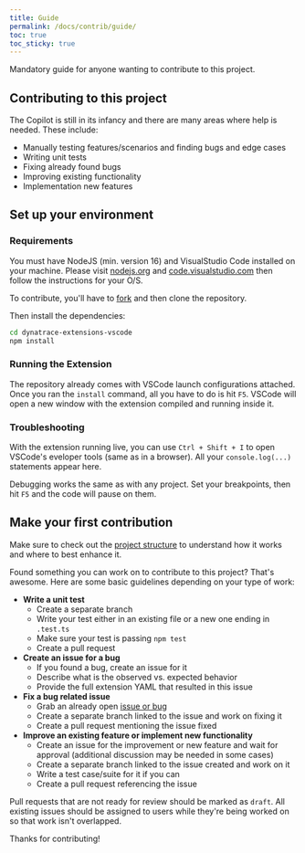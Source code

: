 ```yaml
---
title: Guide
permalink: /docs/contrib/guide/
toc: true
toc_sticky: true
---
```


Mandatory guide for anyone wanting to contribute to this project.

## Contributing to this project

The Copilot is still in its infancy and there are many areas where help is needed.
These include:
- Manually testing features/scenarios and finding bugs and edge cases
- Writing unit tests
- Fixing already found bugs
- Improving existing functionality
- Implementation new features

## Set up your environment

### Requirements

You must have NodeJS (min. version 16) and VisualStudio Code installed on your machine.
Please visit [nodejs.org](https://nodejs.org/en/) and
[code.visualstudio.com](https://code.visualstudio.com/) then follow the instructions
for your O/S.

To contribute, you'll have to
[fork](https://github.com/dynatrace-extensions/dynatrace-extensions-vscode) and then
clone the repository.

Then install the dependencies:
```bash
cd dynatrace-extensions-vscode
npm install
```

### Running the Extension

The repository already comes with VSCode launch configurations attached. Once you ran
the `install` command, all you have to do is hit `F5`. VSCode will open a new window
with the extension compiled and running inside it.

### Troubleshooting

With the extension running live, you can use `Ctrl + Shift + I` to open VSCode's
eveloper tools (same as in a browser). All your `console.log(...)` statements appear here.

Debugging works the same as with any project. Set your breakpoints, then hit `F5` and
the code will pause on them.

## Make your first contribution

Make sure to check out the
[project structure](/docs/contrib/project-structure/) to
understand how it works and where to best enhance it.

Found something you can work on to contribute to this project? That's awesome.
Here are some basic guidelines depending on your type of work:
- **Write a unit test**
  - Create a separate branch
  - Write your test either in an existing file or a new one ending in `.test.ts`
  - Make sure your test is passing `npm test`
  - Create a pull request
- **Create an issue for a bug**
  - If you found a bug, create an issue for it
  - Describe what is the observed vs. expected behavior
  - Provide the full extension YAML that resulted in this issue
- **Fix a bug related issue**
  - Grab an already open
    [issue or bug](https://github.com/dynatrace-extensions/dynatrace-extensions-vscode/issues)
  - Create a separate branch linked to the issue and work on fixing it
  - Create a pull request mentioning the issue fixed
- **Improve an existing feature or implement new functionality**
  - Create an issue for the improvement or new feature and wait for approval (additional
    discussion may be needed in some cases)
  - Create a separate branch linked to the issue created and work on it
  - Write a test case/suite for it if you can
  - Create a pull request referencing the issue

Pull requests that are not ready for review should be marked as `draft`. All existing
issues should be assigned to users while they're being worked on so that work isn't
overlapped.

Thanks for contributing!
